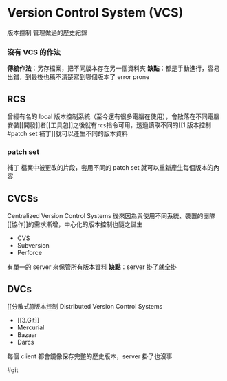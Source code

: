 # Version Control System (VCS)
版本控制
管理做過的歷史紀錄



### 沒有 VCS 的作法
**傳統作法**：另存檔案，把不同版本存在另一個資料夾
**缺點**：都是手動進行，容易出錯，到最後也稿不清楚寫到哪個版本了 error prone


## RCS
曾經有名的 local 版本控制系統（至今還有很多電腦在使用），會散落在不同電腦
安裝[[開發]]者[[工具包]]之後就有`rcs`指令可用，透過讀取不同的[[1.版本控制#patch set 補丁]]就可以產生不同的版本資料


### patch set
補丁
檔案中被更改的片段，套用不同的 patch set 就可以重新產生每個版本的內容

## CVCSs
Centralized Version Control Systems
後來因為與使用不同系統、裝置的團隊[[協作]]的需求漸增，中心化的版本控制也隨之誕生
- CVS
- Subversion
- Perforce


有單一的 server 來保管所有版本資料
**缺點**：server 掛了就全掛

## DVCs
[[分散式]]版本控制 Distributed Version Control Systems
- [[3.Git]]
- Mercurial
- Bazaar 
- Darcs

每個 client 都會鏡像保存完整的歷史版本，server 掛了也沒事




#git

